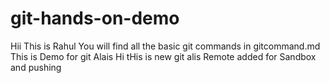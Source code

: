 # git-hands-on-demo
Hii This is Rahul
You will find all the basic git commands in gitcommand.md
This is Demo for git Alais 
Hi tHis is new git alis
Remote added for Sandbox and pushing 

